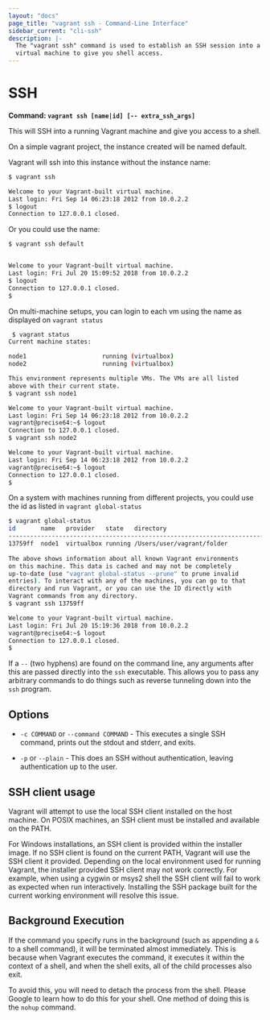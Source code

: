 ```yaml
---
layout: "docs"
page_title: "vagrant ssh - Command-Line Interface"
sidebar_current: "cli-ssh"
description: |-
  The "vagrant ssh" command is used to establish an SSH session into a running
  virtual machine to give you shell access.
---
```


# SSH

**Command: `vagrant ssh [name|id] [-- extra_ssh_args]`**

This will SSH into a running Vagrant machine and give you access to a shell.

On a simple vagrant project, the instance created will be named default.

Vagrant will ssh into this instance without the instance name:

```bash
$ vagrant ssh

Welcome to your Vagrant-built virtual machine.
Last login: Fri Sep 14 06:23:18 2012 from 10.0.2.2
$ logout
Connection to 127.0.0.1 closed.
```

Or you could use the name:

```bash
$ vagrant ssh default


Welcome to your Vagrant-built virtual machine.
Last login: Fri Jul 20 15:09:52 2018 from 10.0.2.2
$ logout
Connection to 127.0.0.1 closed.
$ 
```

On multi-machine setups, you can login to each vm using the name as displayed
on `vagrant status`

```bash
 $ vagrant status
Current machine states:

node1                     running (virtualbox)
node2                     running (virtualbox)

This environment represents multiple VMs. The VMs are all listed
above with their current state. 
$ vagrant ssh node1

Welcome to your Vagrant-built virtual machine.
Last login: Fri Sep 14 06:23:18 2012 from 10.0.2.2
vagrant@precise64:~$ logout
Connection to 127.0.0.1 closed.
$ vagrant ssh node2

Welcome to your Vagrant-built virtual machine.
Last login: Fri Sep 14 06:23:18 2012 from 10.0.2.2
vagrant@precise64:~$ logout
Connection to 127.0.0.1 closed.
$ 
```

On a system with machines running from different projects, you could use the id
as listed in `vagrant global-status`

```bash
$ vagrant global-status 
id       name   provider   state   directory                           
-----------------------------------------------------------------------
13759ff  node1  virtualbox running /Users/user/vagrant/folder         
 
The above shows information about all known Vagrant environments
on this machine. This data is cached and may not be completely
up-to-date (use "vagrant global-status --prune" to prune invalid
entries). To interact with any of the machines, you can go to that
directory and run Vagrant, or you can use the ID directly with
Vagrant commands from any directory.
$ vagrant ssh 13759ff

Welcome to your Vagrant-built virtual machine.
Last login: Fri Jul 20 15:19:36 2018 from 10.0.2.2
vagrant@precise64:~$ logout
Connection to 127.0.0.1 closed.
$ 
```

If a `--` (two hyphens) are found on the command line, any arguments after
this are passed directly into the `ssh` executable. This allows you to pass
any arbitrary commands to do things such as reverse tunneling down into the
`ssh` program.

## Options

* `-c COMMAND` or `--command COMMAND` - This executes a single SSH command, prints
  out the stdout and stderr, and exits.

* `-p` or `--plain` - This does an SSH without authentication, leaving
  authentication up to the user.

## SSH client usage

Vagrant will attempt to use the local SSH client installed on the host machine. On
POSIX machines, an SSH client must be installed and available on the PATH.

For Windows installations, an SSH client is provided within the installer
image. If no SSH client is found on the current PATH, Vagrant will use the
SSH client it provided. Depending on the local environment used for running
Vagrant, the installer provided SSH client may not work correctly. For example,
when using a cygwin or msys2 shell the SSH client will fail to work as expected
when run interactively. Installing the SSH package built for the current working
environment will resolve this issue.

## Background Execution

If the command you specify runs in the background (such as appending a `&` to
a shell command), it will be terminated almost immediately. This is because
when Vagrant executes the command, it executes it within the context of a
shell, and when the shell exits, all of the child processes also exit.

To avoid this, you will need to detach the process from the shell. Please
Google to learn how to do this for your shell. One method of doing this is
the `nohup` command.
